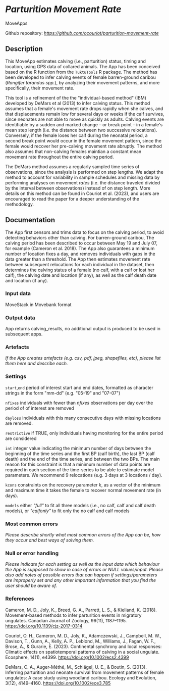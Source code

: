 # *Parturition Movement Rate*

MoveApps

Github repository: *https://github.com/ocouriot/parturition-movement-rate* 

## Description
This MoveApp estimates calving (i.e., parturition) status, timing and location, using GPS data of collared animals. The App has been conceived based on the R function from the `TuktuTools` R package. The method has been developed to infer calving events of female barren-ground caribou (*Rangifer tarandus spp.*), by analyzing their movement patterns, and more specifically, their movement rate. 

This tool is a refinement of the the "individual-based method" (IBM) developed by DeMars et al (2013) to infer calving status. This method assumes that a female's movement rate drops rapidly when she calves, and that displacements remain low for several days or weeks if the calf survives, since neonates are not able to move as quickly as adults. Calving events are identifiable by a sudden and marked change – or break point – in a female's mean step length (i.e. the distance between two successive relocations). Conversely, if the female loses her calf during the neonatal period, a second break point would occur in the female movement pattern, since the female would recover her pre-calving movement rate abruptly. The method also assumes that non-calving females maintian a constant mean movement rate throughout the entire calving period. 

The DeMars method assumes a regularly sampled time series of observations, since the analysis is performed on step lengths. We adapt the method to account for variability in sample schedules and missing data by performing analyses on movement *rates* (i.e. the distance traveled divided by the interval between observations) instead of on step length. More details on this method can be found in Couriot et al. (2023), and users are encouraged to read the paper for a deeper understanding of the methodology. 

## Documentation

The App first censors and trims data to focus on the calving period, to avoid detecting behaviors other than calving. For barren-ground caribou, The calving period has been described to occur between May 19 and July 07, for example (Cameron et al. 2018). 
The App also guarantees a minimum number of location fixes a day, and removes individuals with gaps in the data greater than a threshold. 
The App then estimates movement rate between subsequent relocations for each individual in the dataset, then determines the calving status of a female (no calf, with a calf or lost her calf), the calving date and location (if any), as well as the calf death date and location (if any). 


### Input data

MoveStack in Movebank format

### Output data

App returns calving_results, no additional output is produced to be used in subsequent apps.

### Artefacts
*If the App creates artefacts (e.g. csv, pdf, jpeg, shapefiles, etc), please list them here and describe each.*


### Settings 

`start`,`end` period of interest start and end dates, formatted as character strings in the form "mm-dd" (e.g. "05-19" and  "07-07")

`nfixes` individuals with fewer than *nfixes* observations per day over the period of of interest are removed

`dayloss` individuals with this many consecutive days with missing locations are removed. 

`restrictive` if TRUE, only individuals having monitoring for the entire period are considered

`int` integer value indicating the minimum number of days between the beginning of the time series and the first BP (calf birth), the last BP (calf death) and the end of the time series, and between the two BPs. The main reason for this constraint is that a minimum number of data points are required in each section of the time-series to be able to estimate model parameters. We recommend 9 relocations (e.g. 3 days at 3 locations / day).

`kcons` constraints on the recovery parameter *k*, as a vector of the minimum and maximum time it takes the female to recover normal movement rate (in days).  

`models` either *"full"* to fit all three models (i.e., no calf, calf and calf death models), or *"calfonly"* to fit only the no calf and calf models


### Most common errors
*Please describe shortly what most common errors of the App can be, how they occur and best ways of solving them.*

### Null or error handling
*Please indicate for each setting as well as the input data which behaviour the App is supposed to show in case of errors or NULL values/input. Please also add notes of possible errors that can happen if settings/parameters are improperly set and any other important information that you find the user should be aware of.*

### References 

Cameron, M. D., Joly, K., Breed, G. A., Parrett, L. S., & Kielland, K. (2018). Movement-based methods to infer parturition events in migratory ungulates. Canadian Journal of Zoology, 96(11), 1187–1195. https://doi.org/10.1139/cjz-2017-0314

Couriot, O. H., Cameron, M. D., Joly, K., Adamczewski, J., Campbell, M. W., Davison, T., Gunn, A., Kelly, A. P., Leblond, M., Williams, J., Fagan, W. F., Brose, A., & Gurarie, E. (2023). Continental synchrony and local responses: Climatic effects on spatiotemporal patterns of calving in a social ungulate. Ecosphere, 14(1), e4399. https://doi.org/10.1002/ecs2.4399

DeMars, C. A., Auger-Méthé, M., Schlägel, U. E., & Boutin, S. (2013). Inferring parturition and neonate survival from movement patterns of female ungulates: A case study using woodland caribou. Ecology and Evolution, 3(12), 4149–4160. https://doi.org/10.1002/ece3.785


